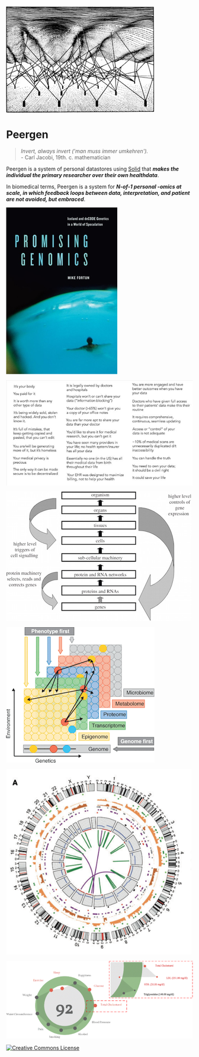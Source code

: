 
![](images/pgen_wadd_1.jpeg)

# Peergen

<blockquote>
 <em>Invert, always invert ('man muss immer umkehren').</em><br/>
- Carl Jacobi, 19th. c. mathematician
</blockquote>

Peergen is a system of personal datastores using [Solid](https://solidproject.org/) that ***makes the individual the primary researcher over their own healthdata***.

In biomedical terms, Peergen is a system for ***N-of-1 personal -omics at scale, in which feedback loops between data, interpretation, and patient are not avoided, but embraced***.

![*Promising Genomics* by Mike Fortun](images/promising_genomics.jpg)

![Eric Topol](images/topol1.jpg)

![Denis Noble - Downward causation](images/causation1.jpg)

![](images/pheno1.gif)

![](images/circos1.png)

![](images/hgraph1.gif)

<a rel="license" href="http://creativecommons.org/licenses/by-nc/4.0/"><img alt="Creative Commons License" style="border-width:0" src="https://i.creativecommons.org/l/by-nc/4.0/80x15.png" /></a> <br />


